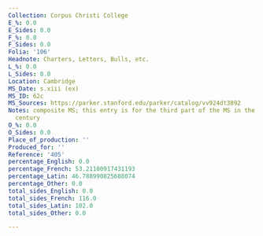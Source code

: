 ```yaml
---
Collection: Corpus Christi College
E_%: 0.0
E_Sides: 0.0
F_%: 0.0
F_Sides: 0.0
Folia: '106'
Headnote: Charters, Letters, Bulls, etc.
L_%: 0.0
L_Sides: 0.0
Location: Cambridge
MS_Date: s.xiii (ex)
MS_ID: 62c
MS_Sources: https://parker.stanford.edu/parker/catalog/vv924dt3892
Notes: composite MS; this entry is for the third part of the MS in the thirteenth
  century
O_%: 0.0
O_Sides: 0.0
Place_of_production: ''
Produced_for: ''
Reference: '405'
percentage_English: 0.0
percentage_French: 53.21100917431193
percentage_Latin: 46.788990825688074
percentage_Other: 0.0
total_sides_English: 0.0
total_sides_French: 116.0
total_sides_Latin: 102.0
total_sides_Other: 0.0

---
```

